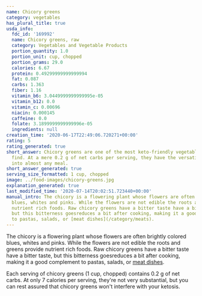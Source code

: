 ```yaml
---
name: Chicory greens
category: vegetables
has_plural_title: true
usda_info:
  fdc_id: '169992'
  name: Chicory greens, raw
  category: Vegetables and Vegetable Products
  portion_quantity: 1.0
  portion_unit: cup, chopped
  portion_grams: 29.0
  calories: 6.67
  protein: 0.49299999999999994
  fat: 0.087
  carbs: 1.363
  fiber: 1.16
  vitamin_b6: 3.0449999999999995e-05
  vitamin_b12: 0.0
  vitamin_c: 0.00696
  niacin: 0.000145
  caffeine: 0.0
  folate: 3.1899999999999996e-05
  ingredients: null
creation_time: '2020-06-17T22:49:06.720271+00:00'
rating: 5
rating_generated: true
short_answer: Chicory greens are one of the most keto-friendly vegetables you can
  find. At a mere 0.2 g of net carbs per serving, they have the versatility to fit
  into almost any meal.
short_answer_generated: true
serving_size_formatted: 1 cup, chopped
image: ../food-images/chicory-greens.jpg
explanation_generated: true
last_modified_time: '2020-07-14T20:02:51.723440+00:00'
manual_intro: The chicory is a flowering plant whose flowers are often brightly colored
  blues, whites and pinks. While the flowers are not edible the roots and greens provide
  nutrient rich foods. Raw chicory greens have a bitter taste have a bitter taste,
  but this bitterness goesreduces a bit after cooking, making it a good complement
  to pastas, salads, or [meat dishes](/category/meats).
---
```

The chicory is a flowering plant whose flowers are often brightly colored blues, whites and pinks. While the flowers are not edible the roots and greens provide nutrient rich foods. Raw chicory greens have a bitter taste have a bitter taste, but this bitterness goesreduces a bit after cooking, making it a good complement to pastas, salads, or [meat dishes](/category/meats).

Each serving of chicory greens (1 cup, chopped) contains 0.2 g of net carbs. At only 7 calories per serving, they're not very substantial, but you can rest assured that chicory greens won't interfere with your ketosis.
